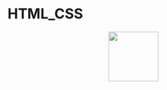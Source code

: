 # HTML_CSS
<div id="header" align="center">
  <img src="https://giphy.com/gifs/css-13FrpeVH09Zrb2" width="100"/>
</div>
